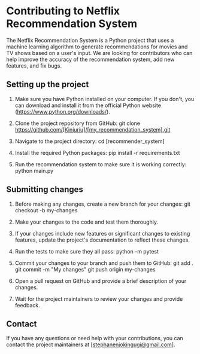 # Contributing to Netflix Recommendation System

The Netflix Recommendation System is a Python project that uses a machine learning algorithm to generate recommendations for movies and TV shows based on a user's input. We are looking for contributors who can help improve the accuracy of the recommendation system, add new features, and fix bugs.

## Setting up the project

1. Make sure you have Python installed on your computer. If you don't, you can download and install it from the official Python website (https://www.python.org/downloads/).

2. Clone the project repository from GitHub:
git clone https://github.com/[Kinjuriu]/[my_recommendation_system].git

3. Navigate to the project directory:
cd [recommender_system]

4. Install the required Python packages:
pip install -r requirements.txt

5. Run the recommendation system to make sure it is working correctly:
python main.py


## Submitting changes

1. Before making any changes, create a new branch for your changes:
git checkout -b my-changes

2. Make your changes to the code and test them thoroughly.

3. If your changes include new features or significant changes to existing features, update the project's documentation to reflect these changes.

4. Run the tests to make sure they all pass:
python -m pytest

5. Commit your changes to your branch and push them to GitHub:
git add .
git commit -m "My changes"
git push origin my-changes

6. Open a pull request on GitHub and provide a brief description of your changes.

7. Wait for the project maintainers to review your changes and provide feedback.

## Contact

If you have any questions or need help with your contributions, you can contact the project maintainers at [stephanenjokingugi@gmail.com].
